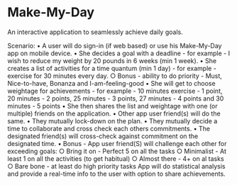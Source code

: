 # Make-My-Day

An interactive application to seamlessly achieve daily goals.

Scenario:
	• A user will do sign-in (if web based) or use his Make-My-Day app on mobile device.
	• She decides a goal with a deadline - for example - I wish to reduce my weight by 20 pounds in 6 weeks (min 1 week).
	• She creates a list of activities for a time quantum (min 1 day) - for example - exercise for 30 minutes every day.
		○ Bonus - ability to do priority - Must, Nice-to-have, Bonanza and I-am-feeling-good
	• She will get to choose weightage for achievements - for example - 10 minutes exercise - 1 point, 20 minutes - 2 points, 25 minutes - 3 points, 27 minutes - 4 points and 30 minutes - 5 points
	• She then shares the list and weightage with one (or multiple) friends on the application.
	• Other app user friend(s) will do the same.
	• They mutually lock-down on the plan.
	• They mutually decide a time to collaborate and cross check each others commitments.
	• The designated friend(s) will cross-check against commitment on the designated time.
	• Bonus - App user friend(S) will challenge each other for exceeding goals:
		○ Bring it on - Perfect 5 on all the tasks
		○ Minimalist - At least 1 on all the activities (to get habitual)
		○ Almost there - 4+ on al tasks
		○ Bare bone - at least do high priority tasks
App will do statistical analysis and provide a real-time info to the user with option to share achievements.
